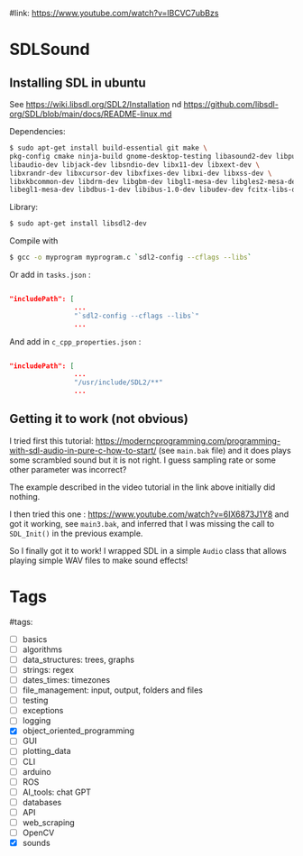 #link: https://www.youtube.com/watch?v=lBCVC7ubBzs

# SDLSound

## Installing SDL in ubuntu
See https://wiki.libsdl.org/SDL2/Installation nd https://github.com/libsdl-org/SDL/blob/main/docs/README-linux.md

Dependencies:
```bash
$ sudo apt-get install build-essential git make \
pkg-config cmake ninja-build gnome-desktop-testing libasound2-dev libpulse-dev \
libaudio-dev libjack-dev libsndio-dev libx11-dev libxext-dev \
libxrandr-dev libxcursor-dev libxfixes-dev libxi-dev libxss-dev \
libxkbcommon-dev libdrm-dev libgbm-dev libgl1-mesa-dev libgles2-mesa-dev \
libegl1-mesa-dev libdbus-1-dev libibus-1.0-dev libudev-dev fcitx-libs-dev
```
Library:
```bash
$ sudo apt-get install libsdl2-dev
```

Compile with
```bash
$ gcc -o myprogram myprogram.c `sdl2-config --cflags --libs`
```
Or add in `tasks.json` : 
```json

"includePath": [
                ...                
                "`sdl2-config --cflags --libs`"
                ...
```

And add in `c_cpp_properties.json` : 
```json

"includePath": [
                ...                
                "/usr/include/SDL2/**"
                ...
```

## Getting it to work (not obvious)

I tried first this tutorial: https://moderncprogramming.com/programming-with-sdl-audio-in-pure-c-how-to-start/ (see `main.bak` file) and it does plays some scrambled sound but it is not right. I guess sampling rate or some other parameter was incorrect?

The example described in the video tutorial in the link above initially did nothing.

I then tried this one : https://www.youtube.com/watch?v=6IX6873J1Y8 and got it working, see `main3.bak`, and inferred that I was missing the call to `SDL_Init()` in the previous example.

So I finally got it to work! I wrapped SDL in a simple `Audio` class that allows playing simple WAV files to make sound effects! 

# Tags
#tags: 

- [ ] basics
- [ ] algorithms
- [ ] data_structures: trees, graphs
- [ ] strings: regex
- [ ] dates_times: timezones
- [ ] file_management: input, output, folders and files
- [ ] testing
- [ ] exceptions
- [ ] logging
- [x] object_oriented_programming
- [ ] GUI
- [ ] plotting_data
- [ ] CLI
- [ ] arduino
- [ ] ROS
- [ ] AI_tools: chat GPT
- [ ] databases
- [ ] API
- [ ] web_scraping
- [ ] OpenCV
- [x] sounds